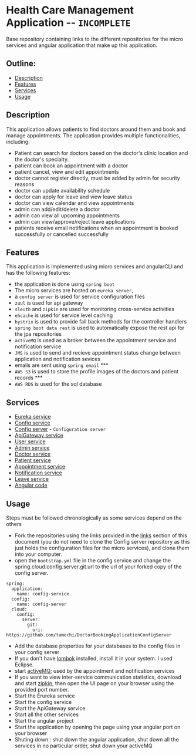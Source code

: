 # Health Care Management Application -- `INCOMPLETE`
Base repository containing links to the different repositories for the micro services and angular application that make up this application.

## Outline:
* [Description](#description)
* [Features](#features)
* [Services](#services)
* [Usage](#usage)


## Description
This application allows patients to find doctors around them and book and manage appointments. The application provides multiple functionalities, including:
- Patient can search for doctors based on the doctor's clinic location and the doctor's specialty.
- patient can book an appointment with a doctor
- patient cancel, view and edit appointments
- doctor cannot register directly, must be added by admin for security reasons
- doctor can update availability schedule
- doctor can apply for leave and view leave status
- doctor can view calendar and view appointments
- admin can add/edit/delete a doctor
- admin can view all upcoming appointments
- admin can view/approve/reject leave applications
- patients receive email notifications when an appointment is booked successfully or cancelled successfully

## Features
This application is implemented using micro services and angularCLI and has the following features:
- the application is done using `spring boot`
- The micro services are hosted on `eureka server`,
- a `config server` is used for service configuration files
- `zuul` is used for api gateway
- `sleuth` and `zipkin` are used for monitoring cross-service activities
- `ehcache` is used for service level caching
- `hystrix` is used to provide fall back methods for the controller handlers
- `spring boot data rest` is used to automatically expose the rest api for the jpa repositories
- `activeMQ` is used as a broker between the appointment service and notification service
- `JMS` is used to send and recieve appointment status change between application and notification sevices
- emails are sent using `spring email` ***
- `AWS S3` is used to store the profile images of the doctors and patient records ***
- `AWS RDS` is used for the sql database


## Services
- [Eureka service](https://github.com/tamechi/DoctorAppointmentManagementSystem/tree/master/EurekaService) 
- [Config service](https://github.com/tamechi/DoctorAppointmentManagementSystem/tree/master/ConfigService) 
- [Config server](https://github.com/tamechi/DoctorBookingApplicationConfigServer.git) - `Configuration server`
- [ApiGateway service](https://github.com/tamechi/DoctorAppointmentManagementSystem/tree/master/ApiGatewayService)  
- [User service](https://github.com/tamechi/DoctorAppointmentManagementSystem/tree/master/UserService) 
- [Admin service](https://github.com/tamechi/DoctorAppointmentManagementSystem/tree/master/AdminService)
- [Doctor service](https://github.com/tamechi/DoctorAppointmentManagementSystem/tree/master/DoctorService) 
- [Patient service](https://github.com/tamechi/DoctorAppointmentManagementSystem/tree/master/PatientService)
- [Appointment service](https://github.com/tamechi/DoctorAppointmentManagementSystem/tree/master/AppointmentService)
- [Notification service](https://github.com/tamechi/DoctorAppointmentManagementSystem/tree/master/NotificationService) 
- [Leave service](https://github.com/tamechi/DoctorAppointmentManagementSystem/tree/master/LeaveService)
- [Angular code](#)


## Usage
Steps must be followed chronologically as some services depend on the others
- Fork the repositories using the links provided in the [links](#repository-links) section of this document (you do not need to clone the Config server repository as this just holds the configuration files for the micro services), and clone them into your computer.
- open the `bootstrap.yml` file in the config service and change the spring.cloud.config.server.git.url to the url of your forked copy of the config server.
```
spring:
  application:
    name: config-service
  config:
    name: config-server
  cloud:
    config:
      server:
        git:
          uri: https://github.com/tamechi/DoctorBookingApplicationConfigServer
```
- Add the database properties for your databases to the config files in your config server
- If you don't have [lombok](https://projectlombok.org/setup/eclipse) installed, install it in your system. I used Eclipse.
- start [activeMQ](http://activemq.apache.org/getting-started.html); used by the appointment and notification services
- If you want to view inter-service communication statistics, download and start [zipkin](https://zipkin.io/pages/quickstart.html), then open the UI page on your browser using the provided port number.
- Start the Erureka service
- Start the config service
- Start the ApiGateway service
- Start all the other services
- Start the angular project
- Start the application by opening the page using your angular port on your browser
- Shuting down : shut down the angular application, shut down all the services in no particular order, shut down your activeMQ

